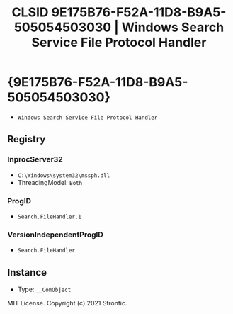 ﻿---
title: "CLSID 9E175B76-F52A-11D8-B9A5-505054503030 | Windows Search Service File Protocol Handler"
excerpt: What is COM-Object CLSID 9E175B76-F52A-11D8-B9A5-505054503030?
---

# {9E175B76-F52A-11D8-B9A5-505054503030}

* `Windows Search Service File Protocol Handler`

## Registry


### InprocServer32

* `C:\Windows\system32\mssph.dll`
* ThreadingModel: `Both`

### ProgID

* `Search.FileHandler.1`

### VersionIndependentProgID

* `Search.FileHandler`

## Instance

* Type: `__ComObject`

MIT License. Copyright (c) 2021 Strontic.


